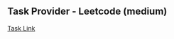 ## Task Provider - Leetcode (medium)

[Task Link](https://leetcode.com/problems/group-anagrams/?envType=study-plan-v2&envId=top-interview-150)
